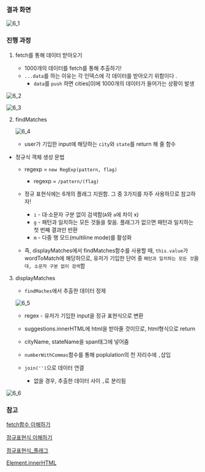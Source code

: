 ### 결과 화면

![6_1](https://drive.google.com/file/d/1iv6tghfClovRJvHeGWyLLIjqVeQLhnc-/view?usp=sharing)


### 진행 과정 

1. fetch를 통해 데이터 받아오기

   - 1000개의 데이터를 fetch를 통해 추출하기!
   - `...data`를 하는 이유는 각 인덱스에 각 데이터를 받아오기 위함이다 .
     - `data`를 `push` 하면 cities[0]에 1000개의 데이터가 들어가는 상황이 발생

![6_2](https://drive.google.com/file/d/1SKV52_V1NhCIvpkj7p8Jc94SHsg_91qC/view?usp=sharing)




![6_3](https://drive.google.com/file/d/1mqH5DQjX8ad8fCySwJO-m3bpnEoE-g-h/view?usp=sharing)

2. findMatches 

   ![6_4](https://drive.google.com/file/d/1DZIMNlAJi4QwOu7Ksw61D0DMn4ER5ZNz/view?usp=sharing)

   - user가 기입한 input에 해당하는 `city`와 `state`를 return 해 줄 함수

- 정규식 객체 생성 문법 

  - regexp = `new RegExp(pattern, flag)`
    - regexp = `/pattern/(flag)`

   - 정규 표현식에는 6개의 플래그 지원함. 그 중 3가지를 자주 사용하므로 참고하자!

     - `i` - 대·소문자 구분 없이 검색함(`A`와 `a`에 차이 x)
     - `g` - 패턴과 일치하는 모든 것들을 찾음. 플래그가 없으면 패턴과 일치하는 첫 번째 결과만 반환
     - `m` - 다중 행 모드(multiline mode)를 활성화

   - 즉, displayMatches에서 findMatches함수를 사용할 때,  `this.value`가 wordToMatch에 해당하므로,  유저가 기입한 단어 중 `패턴과 일치하는 모든 것`을 `대, 소문자 구분 없이 검색`함



3. displayMatches

   - `findMaches`에서 추출한 데이터 정제

   ![6_5](https://drive.google.com/file/d/1XCKX9GaBfwKRwerzR7uoomNsuG5UojKy/view?usp=sharing)

   - regex - 유저가 기입한 input을 정규 표현식으로 변환
   - suggestions.innerHTML에 html을 받아줄 것이므로, html형식으로 return 

   - cityName, stateName을 span태그에 넣어줌

   - `numberWithCommas`함수를 통해 poplulation의 천 자리수에 `,`삽입

   - `join('')`으로 데이터 연결
     - 없을 경우, 추출한 데이터 사이 `,`로 분리됨

![6_6](https://drive.google.com/file/d/126uhFoOecA-N9SAPZDV7LGKg6yWWSV-c/view?usp=sharing)



### 참고

[fetch함수 이해하기](https://developer.mozilla.org/ko/docs/Web/API/Fetch_API/Fetch%EC%9D%98_%EC%82%AC%EC%9A%A9%EB%B2%95)

[정규표현식 이해하기](https://heropy.blog/2018/10/28/regexp/)

[정규표현식_플래그](https://ko.javascript.info/regexp-introduction)

[Element.innerHTML](https://developer.mozilla.org/ko/docs/Web/API/Element/innerHTML)